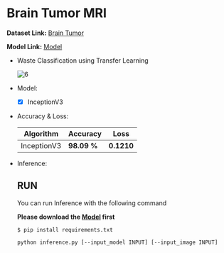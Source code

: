 # Brain Tumor MRI

  **Dataset Link:** [Brain Tumor](https://www.kaggle.com/masoudnickparvar/brain-tumor-mri-dataset)
  
  **Model Link:** [Model](https://drive.google.com/drive/folders/1su0-tyZqkQ9j2a0416W9jI3NvmcHKNRX?usp=sharing)

  - Waste Classification using Transfer Learning

    ![6](https://user-images.githubusercontent.com/88143329/159114823-df6c0bc5-5e46-4bc6-9d7b-e2e5860bc6c6.png)
    
  - Model:

    - [x] InceptionV3


  - Accuracy & Loss:

    Algorithm | Accuracy | Loss |
    ------------- | ------------- | ------------- |
    InceptionV3 | **98.09 %** | **0.1210** |
    

  - Inference:

      ## RUN
      You can run  Inference with the following command
      
      **Please download the [Model](https://drive.google.com/drive/folders/1su0-tyZqkQ9j2a0416W9jI3NvmcHKNRX?usp=sharing) first**

      ```
      $ pip install requirements.txt
      
      python inference.py [--input_model INPUT] [--input_image INPUT]
      ```
      
